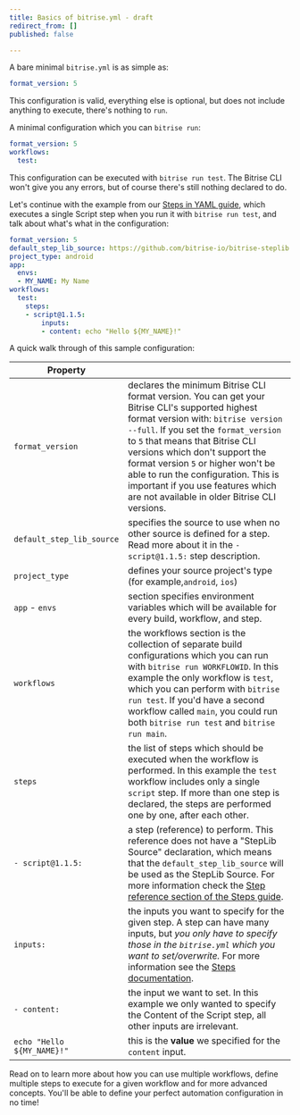 ```yaml
---
title: Basics of bitrise.yml - draft
redirect_from: []
published: false

---
```

A bare minimal `bitrise.yml` is as simple as:

```yaml
format_version: 5
```

This configuration is valid, everything else is optional, but does not include anything to execute, there's nothing to `run`.

A minimal configuration which you can `bitrise run`:

```yaml
format_version: 5
workflows:
  test:
```

This configuration can be executed with `bitrise run test`. The Bitrise CLI won't give you any errors, but of course there's still nothing declared to do.

Let's continue with the example from our [Steps in YAML guide](/bitrise-cli/steps/#what-is-a-step), which executes a single Script step when you run it with `bitrise run test`, and talk about what's what in the configuration:

```yaml
format_version: 5
default_step_lib_source: https://github.com/bitrise-io/bitrise-steplib.git
project_type: android
app:
  envs:
  - MY_NAME: My Name
workflows:
  test:
    steps:
    - script@1.1.5:
        inputs:
        - content: echo "Hello ${MY_NAME}!"
```

A quick walk through of this sample configuration:



|Property   |   |
|---|---|
|`format_version`  |declares the minimum Bitrise CLI format version. You can get your Bitrise CLI's supported highest format version with: `bitrise version --full`. If you set the `format_version` to `5` that means that Bitrise CLI versions which don't support the format version `5` or higher won't be able to run the configuration. This is important if you use features which are not available in older Bitrise CLI versions.   |
|`default_step_lib_source`  |specifies the source to use when no other source is defined for a step. Read more about it in the `- script@1.1.5:` step description.   |
|`project_type`   |defines your source project's type (for example,`android`, `ios`)   |
|`app` - `envs`   |section specifies environment variables which will be available for every build, workflow, and step.   |
|`workflows`   |the workflows section is the collection of separate build configurations which you can run with `bitrise run WORKFLOWID`. In this example the only workflow is `test`, which you can perform with `bitrise run test`. If you'd have a second workflow called `main`, you could run both `bitrise run test` and `bitrise run main`.   |
|`steps`   |the list of steps which should be executed when the workflow is performed. In this example the `test` workflow includes only a single `script` step. If more than one step is declared, the steps are performed one by one, after each other.   |
|`- script@1.1.5:`   |a step (reference) to perform. This reference does not have a "StepLib Source" declaration, which means that the `default_step_lib_source` will be used as the StepLib Source. For more information check the [Step reference section of the Steps guide](/bitrise-cli/steps/#step-reference).   |
|`inputs:`   |the inputs you want to specify for the given step. A step can have many inputs, but _you only have to specify those in the `bitrise.yml` which you want to set/overwrite._ For more information see the [Steps documentation](/bitrise-cli/steps).   |
|`- content:`   |the input we want to set. In this example we only wanted to specify the Content of the Script step, all other inputs are irrelevant.   |
|`echo "Hello ${MY_NAME}!"`   |this is the **value** we specified for the `content` input.   |


Read on to learn more about how you can use multiple workflows,
define multiple steps to execute for a given workflow and for
more advanced concepts. You'll be able to define your perfect automation
configuration in no time!